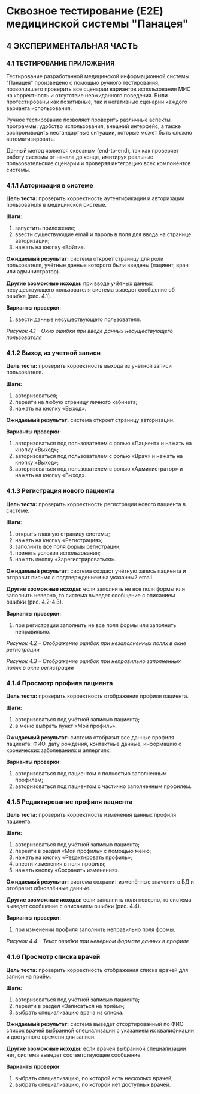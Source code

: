 # Сквозное тестирование (E2E) медицинской системы "Панацея"

## 4 ЭКСПЕРИМЕНТАЛЬНАЯ ЧАСТЬ

### 4.1 ТЕСТИРОВАНИЕ ПРИЛОЖЕНИЯ

Тестирование разработанной медицинской информационной системы "Панацея" произведено с помощью ручного тестирования, позволившего проверить все сценарии вариантов использования МИС на корректность и отсутствие неожиданного поведения. Были протестированы как позитивные, так и негативные сценарии каждого варианта использования.

Ручное тестирование позволяет проверить различные аспекты программы: удобство использования, внешний интерфейс, а также воспроизводить нестандартные ситуации, которые может быть сложно автоматизировать.

Данный метод является сквозным (end-to-end), так как проверяет работу системы от начала до конца, имитируя реальные пользовательские сценарии и проверяя интеграцию всех компонентов системы.

### 4.1.1 Авторизация в системе

**Цель теста:** проверить корректность аутентификации и авторизации пользователя в медицинской системе.

**Шаги:**
1) запустить приложение;
2) ввести существующие email и пароль в поля для ввода на странице авторизации;
3) нажать на кнопку «Войти».

**Ожидаемый результат:** система откроет страницу для роли пользователя, учётные данные которого были введены (пациент, врач или администратор).

**Другие возможные исходы:** при вводе учётных данных несуществующего пользователя система выведет сообщение об ошибке (рис. 4.1).

**Варианты проверки:**
1) ввести данные несуществующего пользователя.

*Рисунок 4.1 – Окно ошибки при вводе данных несуществующего пользователя*

### 4.1.2 Выход из учетной записи

**Цель теста:** проверить корректность выхода из учетной записи пользователя.

**Шаги:**
1) авторизоваться;
2) перейти на любую страницу личного кабинета;
3) нажать на кнопку «Выход».

**Ожидаемый результат:** система откроет страницу авторизации.

**Варианты проверки:**
1) авторизоваться под пользователем с ролью «Пациент» и нажать на кнопку «Выход»;
2) авторизоваться под пользователем с ролью «Врач» и нажать на кнопку «Выход»;
3) авторизоваться под пользователем с ролью «Администратор» и нажать на кнопку «Выход».

### 4.1.3 Регистрация нового пациента

**Цель теста:** проверить корректность регистрации нового пациента в системе.

**Шаги:**
1) открыть главную страницу системы;
2) нажать на кнопку «Регистрация»;
3) заполнить все поля формы регистрации;
4) принять условия использования;
5) нажать кнопку «Зарегистрироваться».

**Ожидаемый результат:** система создаст учётную запись пациента и отправит письмо с подтверждением на указанный email.

**Другие возможные исходы:** если заполнить не все поля формы или заполнить неверно, то система выведет сообщение с описанием ошибки (рис. 4.2-4.3).

**Варианты проверки:**
1) при регистрации заполнить не все поля формы или заполнить неправильно.

*Рисунок 4.2 – Отображение ошибок при незаполненных полях в окне регистрации*

*Рисунок 4.3 – Отображение ошибок при неправильно заполненных полях в окне регистрации*

### 4.1.4 Просмотр профиля пациента

**Цель теста:** проверить корректность отображения профиля пациента.

**Шаги:**
1) авторизоваться под учётной записью пациента;
2) в меню выбрать пункт «Мой профиль».

**Ожидаемый результат:** система отобразит все данные профиля пациента: ФИО, дату рождения, контактные данные, информацию о хронических заболеваниях и аллергиях.

**Варианты проверки:**
1) авторизоваться под пациентом с полностью заполненным профилем;
2) авторизоваться под пациентом с частично заполненным профилем.

### 4.1.5 Редактирование профиля пациента

**Цель теста:** проверить корректность изменения данных профиля пациента.

**Шаги:**
1) авторизоваться под учётной записью пациента;
2) перейти в раздел «Мой профиль» с помощью меню;
3) нажать на кнопку «Редактировать профиль»;
4) внести изменения в поля профиля;
5) нажать кнопку «Сохранить изменения».

**Ожидаемый результат:** система сохранит изменённые значения в БД и отобразит обновлённые данные.

**Другие возможные исходы:** если заполнить поля неверно, то система выведет сообщение с описанием ошибки (рис. 4.4).

**Варианты проверки:**
1) при изменении профиля заполнить неправильно поля формы.

*Рисунок 4.4 – Текст ошибки при неверном формате данных в профиле*

### 4.1.6 Просмотр списка врачей

**Цель теста:** проверить корректность отображения списка врачей для записи на приём.

**Шаги:**
1) авторизоваться под учётной записью пациента;
2) перейти в раздел «Записаться на приём»;
3) выбрать специализацию врача из списка.

**Ожидаемый результат:** система выведет отсортированный по ФИО список врачей выбранной специализации с указанием их квалификации и доступного времени для записи.

**Другие возможные исходы:** если врачей выбранной специализации нет, система выведет соответствующее сообщение.

**Варианты проверки:**
1) выбрать специализацию, по которой есть несколько врачей;
2) выбрать специализацию, по которой нет доступных врачей.